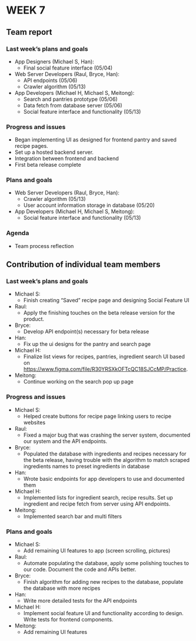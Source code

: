 # WEEK 7
## Team report
### Last week’s plans and goals
- App Designers (Michael S, Han):
    - Final social feature interface (05/04)
- Web Server Developers (Raul, Bryce, Han):
    - API endpoints (05/06)
    - Crawler algorithm (05/13)
- App Developers (Michael H, Michael S, Meitong):
    - Search and pantries prototype (05/06)
    - Data fetch from database server (05/06)
    - Social feature interface and functionality (05/13)
### Progress and issues
- Began implementing UI as designed for frontend pantry and saved recipe pages.
- Set up a hosted backend server.
- Integration between frontend and backend
- First beta release complete
### Plans and goals
- Web Server Developers (Raul, Bryce, Han):
    - Crawler algorithm (05/13)
    - User account information storage in database (05/20)
- App Developers (Michael H, Michael S, Meitong):
    - Social feature interface and functionality (05/13)
### Agenda
- Team process reflection

## Contribution of individual team members
### Last week’s plans and goals
- Michael S:
    - Finish creating “Saved” recipe page and designing Social Feature UI
- Raul:
    - Apply the finishing touches on the beta release version for the product.
- Bryce:
    - Develop API endpoint(s) necessary for beta release
- Han: 
    - Fix up the ui designs for the pantry and search page
- Michael H:
    - Finalize list views for recipes, pantries, ingredient search UI based on https://www.figma.com/file/R30YRSXkOFTcQC18SJCcMP/Practice.
- Meitong:
    - Continue working on the search pop up page
### Progress and issues
- Michael S:
    - Helped create buttons for recipe page linking users to recipe websites
- Raul:
    - Fixed a major bug that was crashing the server system, documented our system and the API endpoints.
- Bryce:
    - Populated the database with ingredients and recipes necessary for the beta release, having trouble with the algorithm to match scraped ingredients names to preset ingredients in database
- Han: 
    - Wrote basic endpoints for app developers to use and documented them
- Michael H:
    - Implemented lists for ingredient search, recipe results. Set up ingredient and recipe fetch from server using API endpoints.
- Meitong:
    - Implemented search bar and multi filters
### Plans and goals
- Michael S:
    - Add remaining UI features to app (screen scrolling, pictures)
- Raul:
    - Automate populating the database, apply some polishing touches to our code. Document the code and APIs better.
- Bryce:
    - Finish algorithm for adding new recipes to the database, populate the database with more recipes
- Han: 
    - Write more detailed tests for the API endpoints
- Michael H:
    - Implement social feature UI and functionality according to design. Write tests for frontend components.
- Meitong:
    - Add remaining UI features

